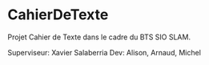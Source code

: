 # CahierDeTexte
Projet Cahier de Texte dans le cadre du BTS SIO SLAM.

Superviseur: Xavier Salaberria
Dev: Alison, Arnaud, Michel
